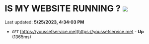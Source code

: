 # IS MY WEBSITE RUNNING ? [![](https://img.shields.io/static/v1?label=Sponsor&message=%E2%9D%A4&logo=GitHub&color=%23fe8e86)](https://github.com/sponsors/<username>)

Last updated: **5/25/2023, 4:34:03 PM**

- `GET` [https://youssefservice.me](https://youssefservice.me) - **Up** (1365ms)
